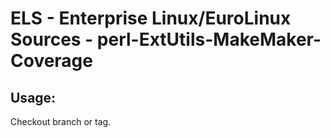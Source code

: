 # ELS - Enterprise Linux/EuroLinux Sources - perl-ExtUtils-MakeMaker-Coverage 
## Usage:
  Checkout branch or tag.
